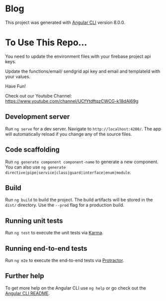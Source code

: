 # Blog

This project was generated with [Angular CLI](https://github.com/angular/angular-cli) version 8.0.0.

# To Use This Repo...
You need to update the environment files with your firebase project api keys.

Update the functions/email/ sendgrid api key and email and templateId with your values.

Have Fun!

Check out our Youtube Channel: 
https://www.youtube.com/channel/UCfYtdftqzCWCG-k18dAl69g

## Development server

Run `ng serve` for a dev server. Navigate to `http://localhost:4200/`. The app will automatically reload if you change any of the source files.

## Code scaffolding

Run `ng generate component component-name` to generate a new component. You can also use `ng generate directive|pipe|service|class|guard|interface|enum|module`.

## Build

Run `ng build` to build the project. The build artifacts will be stored in the `dist/` directory. Use the `--prod` flag for a production build.

## Running unit tests

Run `ng test` to execute the unit tests via [Karma](https://karma-runner.github.io).

## Running end-to-end tests

Run `ng e2e` to execute the end-to-end tests via [Protractor](http://www.protractortest.org/).

## Further help

To get more help on the Angular CLI use `ng help` or go check out the [Angular CLI README](https://github.com/angular/angular-cli/blob/master/README.md).
